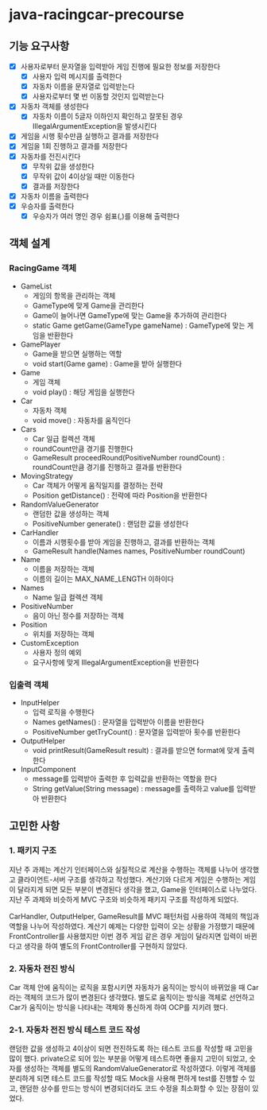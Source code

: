 # java-racingcar-precourse

## 기능 요구사항
- [x] 사용자로부터 문자열을 입력받아 게임 진행에 필요한 정보를 저장한다 
  - [x] 사용자 입력 메시지를 출력한다 
  - [x] 자동차 이름을 문자열로 입력받는다
  - [x] 사용자로부터 몇 번 이동할 것인지 입력받는다
- [x] 자동차 객체를 생성한다
  - [x] 자동차 이름이 5글자 이하인지 확인하고 잘못된 경우 IllegalArgumentException을 발생시킨다
- [x] 게임을 시행 횟수만큼 실행하고 결과를 저장한다
- [x] 게임을 1회 진행하고 결과를 저장한다
- [x] 자동차를 전진시킨다
  - [x] 무작위 값을 생성한다
  - [x] 무작위 값이 4이상일 때만 이동한다
  - [x] 결과를 저장한다
- [x] 자동차 이름을 출력한다
- [x] 우승자를 출력한다
    - [x] 우승자가 여러 명인 경우 쉼표(,)를 이용해 출력한다

## 객체 설계
### RacingGame 객체
- GameList
  - 게임의 항목을 관리하는 객체
  - GameType에 맞게 Game을 관리한다
  - Game이 늘어나면 GameType에 맞는 Game을 추가하여 관리한다
  - static Game getGame(GameType gameName) : GameType에 맞는 게임을 반환한다
- GamePlayer
  - Game을 받으면 실행하는 역할
  - void start(Game game) : Game을 받아 실행한다
- Game
  - 게임 객체
  - void play() : 해당 게임을 실행한다
- Car
  - 자동차 객체
  - void move() : 자동차를 움직인다
- Cars
  - Car 일급 컬렉션 객체
  - roundCount만큼 경기를 진행한다
  - GameResult proceedRound(PositiveNumber roundCount) : roundCount만큼 경기를 진행하고 결과를 반환한다
- MovingStrategy
  - Car 객체가 어떻게 움직일지를 결정하는 전략
  - Position getDistance() : 전략에 따라 Position을 반환한다
- RandomValueGenerator
  - 랜덤한 값을 생성하는 객체
  - PositiveNumber generate() : 랜덤한 값을 생성한다
- CarHandler
  - 이름과 시행횟수를 받아 게임을 진행하고, 결과를 반환하는 객체
  - GameResult handle(Names names, PositiveNumber roundCount)
- Name
  - 이름을 저장하는 객체
  - 이름의 길이는 MAX_NAME_LENGTH 이하이다
- Names
  - Name 일급 컬렉션 객체
- PositiveNumber
  - 음이 아닌 정수를 저장하는 객체
- Position
  - 위치를 저장하는 객체
- CustomException
  - 사용자 정의 예외
  - 요구사항에 맞게 IllegalArgumentException을 반환한다

### 입출력 객체
- InputHelper
  - 입력 로직을 수행한다
  - Names getNames() : 문자열을 입력받아 이름을 반환한다
  - PositiveNumber getTryCount() : 문자열을 입력받아 횟수를 반환한다
- OutputHelper
  - void printResult(GameResult result) : 결과를 받으면 format에 맞게 출력한다
- InputComponent
  - message를 입력받아 출력한 후 입력값을 반환하는 역할을 한다
  - String getValue(String message) : message를 출력하고 value를 입력받아 반환한다

## 고민한 사항
### 1. 패키지 구조
지난 주 과제는 계산기 인터페이스와 실질적으로 계산을 수행하는 객체를 나누어 생각했고 클라이언트-서버 구조를 생각하고 작성했다.
계산기와 다르게 게임은 수행하는 게임이 달라지게 되면 모든 부분이 변경된다 생각을 했고, Game을 인터페이스로 나누었다.
지난 주 과제와 비슷하게 MVC 구조와 비슷하게 패키지 구조를 작성하게 되었다.

CarHandler, OutputHelper, GameResult를 MVC 패턴처럼 사용하여 객체의 책임과 역할을 나누어 작성하였다.
계산기 예제는 다양한 입력이 오는 상황을 가정했기 때문에 FrontController를 사용했지만 이번 경주 게임 같은 경우
게임이 달라지면 입력이 바뀐다고 생각을 하여 별도의 FrontController를 구현하지 않았다.

### 2. 자동차 전진 방식
Car 객체 안에 움직이는 로직을 포함시키면 자동차가 움직이는 방식이 바뀌었을 때 Car라는 객체의 코드가 많이 변경된다 생각했다.
별도로 움직이는 방식을 객체로 선언하고 Car가 움직이는 방식을 나타내는 객체와 통신하게 하여 OCP를 지키려 했다.

### 2-1. 자동차 전진 방식 테스트 코드 작성
랜덤한 값을 생성하고 4이상이 되면 전진하도록 하는 테스트 코드를 작성할 때 고민을 많이 했다. private으로 되어 있는 부분을
어떻게 테스트하면 좋을지 고민이 되었고, 숫자를 생성하는 객체를 별도의 RandomValueGenerator로 작성하였다.
이렇게 객체를 분리하게 되면 테스트 코드를 작성할 때도 Mock을 사용해 편하게 test를 진행할 수 있고,
랜덤한 상수를 만드는 방식이 변경되더라도 코드 수정을 최소화할 수 있는 장점이 있었다.